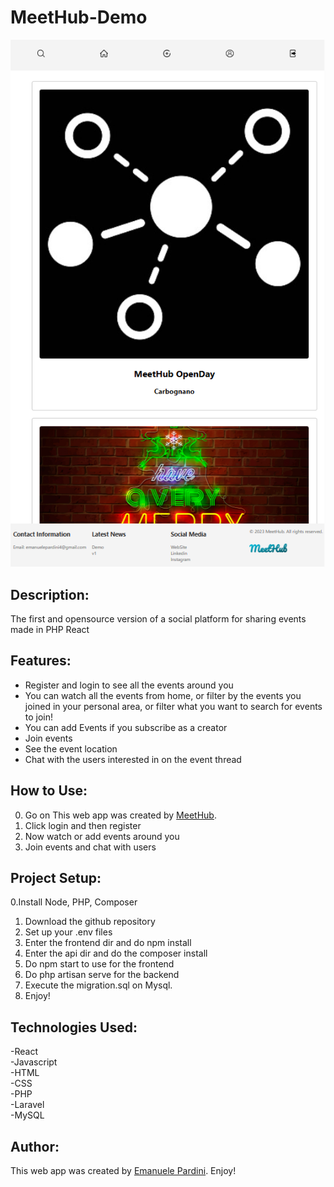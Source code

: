 # MeetHub-Demo
![MeetHub](MeetHubDemo.png)
## Description:
The first and opensource version of a social platform for sharing events made in PHP React

## Features:

- Register and login to see all the events around you  
- You can watch all the events from home, or filter by the events you joined in your personal area, or filter what you want to search for events to join!  
- You can add Events if you subscribe as a creator  
- Join events  
- See the event location  
- Chat with the users interested in on the event thread  

## How to Use:

0. Go on This web app was created by [MeetHub](https://meet-hub-demo.vercel.app/).
1. Click login and then register  
2. Now watch or add events around you  
3. Join events and chat with users

## Project Setup:

0.Install Node, PHP, Composer   
1. Download the github repository  
2. Set up your .env files  
3. Enter the frontend dir and do npm install  
4. Enter the api dir and do the composer install  
5. Do npm start to use for the frontend  
6. Do php artisan serve for the backend
7. Execute the migration.sql on Mysql. 
8. Enjoy!  


## Technologies Used:
-React  
-Javascript  
-HTML  
-CSS  
-PHP  
-Laravel  
-MySQL  

## Author:

This web app was created by [Emanuele Pardini](http://emanuelepardini.altervista.org/).
Enjoy!
